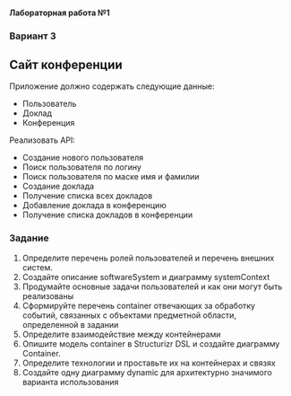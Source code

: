 #### Лабораторная работа №1
### Вариант 3
## Сайт конференции  
Приложение должно содержать следующие данные:
- Пользователь
- Доклад
- Конференция 
 
Реализовать API: 
- Создание нового пользователя
- Поиск пользователя по логину
- Поиск пользователя по маске имя и фамилии 
- Создание доклада
- Получение списка всех докладов
- Добавление доклада в конференцию
- Получение списка докладов в конференции 

### Задание
1. Определите перечень ролей пользователей и перечень внешних систем. 
2. Создайте описание softwareSystem и диаграмму systemContext 
3. Продумайте основные задачи пользователей и как они могут быть реализованы 
4. Сформируйте перечень container отвечающих за обработку событий, связанных с объектами предметной области, определенной в задании 
5. Определите взаимодействие между контейнерами 
6. Опишите модель container в Structurizr DSL и создайте диаграмму Container. 
7. Определите технологии и проставьте их на контейнерах и связях 
8. Создайте одну диаграмму dynamic для архитектурно значимого варианта использования 
